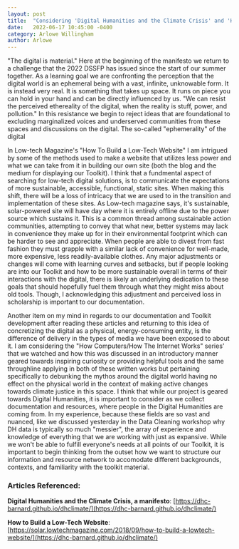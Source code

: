 ```yaml
---
layout: post
title:  "Considering 'Digital Humanities and the Climate Crisis' and 'How to Build a Low-Tech Website'"
date:   2022-06-17 10:45:00 -0400
category: Arlowe Willingham
author: Arlowe
---
```

"The digital is material." Here at the beginning of the manifesto we return to a challenge that the 2022 DSSFP has issued since the start of our summer together. As a learning goal we are confronting the perception that the digital world is an ephemeral being with a vast, infinite, unknowable form. It is instead very real. It is something that takes up space. It runs on piece you can hold in your hand and can be directly influenced by us. "We can resist the perceived ethereality of the digital, when the reality is stuff, power, and pollution." In this resistance we begin to reject ideas that are foundational to excluding marginalized voices and underserved communities from these spaces and discussions on the digital. The so-called "ephemerality" of the digital

In Low-tech Magazine's "How To Build a Low-Tech Website" I am intrigued by some of the methods used to make a website that utilizes less power and what we can take from it in building our own site (both the blog and the medium for displaying our Toolkit). I think that a fundmental aspect of searching for low-tech digital solutions, is to communicate the expectations of more sustainable, accessible, functional, static sites. When making this shift, there will be a loss of intricacy that we are used to in the transition and implementation of these sites. As Low-tech magazine says, it's sustainable, solar-powered site will have day where it is entirely offline due to the power source which sustains it. This is a common thread among sustainable action communities, attempting to convey that what new, better systems may lack in convenience they make up for in their environmental footprint which can be harder to see and appreciate. When people are able to divest from fast fashion they must grapple with a similar lack of convenience for well-made, more expensive, less readily-available clothes. Any major adjustments or changes will come with learning curves and setbacks, but if people looking are into our Toolkit and how to be more sustainable overall in terms of their interactions with the digital, there is likely an underlying dedication to these goals that should hopefully fuel them through what they might miss about old tools. Though, I acknowledging this adjustment and perceived loss in scholarship is important to our documentation.

Another item on my mind in regards to our documentation and Toolkit development after reading these articles and returning to this idea of concretizing the digital as a physical, energy-consuming entity, is the difference of delivery in the types of media we have been exposed to about it. I am considering the "How Computers/How The Internet Works" series' that we watched and how this was discussed in an introductory manner geared towards inspiring curiosity or providing helpful tools and the same throughline applying in both of these written works but pertaining specifically to debunking the mythos around the digital world having no effect on the physical world in the context of making active changes towards climate justice in this space. I think that while our project is geared towards Digital Humanities, it is important to consider as we collect documentation and resources, where people in the Digital Humanities are coming from. In my experience, because these fields are so vast and nuanced, like we discussed yesterday in the Data Cleaning workshop why DH data is typically so much "messier", the array of experience and knowledge of everything that we are working with just as expansive. While we won't be able to fulfill everyone's needs at all points of our Toolkit, it is important to begin thinking from the outset how we want to structure our information and resource network to accomodate different backgrounds, contexts, and familiarity with the toolkit material. 

### Articles Referenced:
**Digital Humanities and the Climate Crisis, a manifesto**: [https://dhc-barnard.github.io/dhclimate/](https://dhc-barnard.github.io/dhclimate/)

**How to Build a Low-Tech Website**: [https://solar.lowtechmagazine.com/2018/09/how-to-build-a-lowtech-website/](https://dhc-barnard.github.io/dhclimate/)
